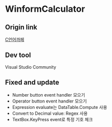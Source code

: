 # WinformCalculator
## Origin link
<a href="http://cafe.naver.com/cafec/361447" target="_blank">C언어까페</a>
## Dev tool
Visual Studio Community
## Fixed and update
* Number button event handler 모으기
* Operator button event handler 모으기
* Expression evaluate는 DataTable.Compute 사용
* Convert to Decimal value: Regex 사용
* TextBox.KeyPress event로 특정 기호 체크
